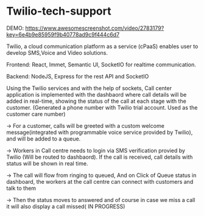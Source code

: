# Twilio-tech-support
DEMO: https://www.awesomescreenshot.com/video/2783179?key=6e4b9e85959f9b40778ad9c9f444c6d7

Twilio, a cloud communication platform as a service (cPaaS) enables user to develop SMS,Voice and Video solutions.

Frontend: React, Immet, Semantic UI, SocketIO for realtime communication.

Backend: NodeJS, Express for the rest API and SocketIO  

Using the Twilio services and with the help of sockets, 
Call center application is implemented with the dashbaord where call details will be added in real-time, showing the status of the call at each stage with the customer.
(Generated a phone number with Twilio trial account. Used as the customer care number)

-> For a customer, calls will be greeted with a custom welcome message(integrated with programmable voice service provided by Twilio), and will be added to a queue.

-> Workers in Call centre needs to login via SMS verification provied by Twilio (Will be routed to dashbaord). 
   If the call is received, call details with status will be shown in real time.
   
-> The call will flow from ringing to queued, And on Click of Queue status in dashboard, the workers at the call centre can connect with customers and talk to them

-> Then the status moves to answered and of course in case we miss a call it will also display a call missed( IN PROGRESS)
